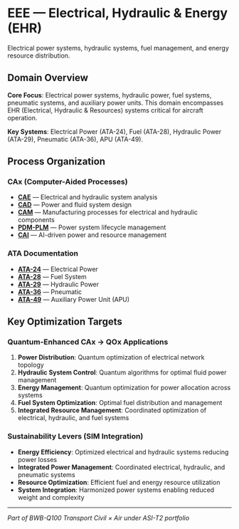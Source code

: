 # EEE — Electrical, Hydraulic & Energy (EHR)

Electrical power systems, hydraulic systems, fuel management, and energy resource distribution.

## Domain Overview

**Core Focus**: Electrical power systems, hydraulic power, fuel systems, pneumatic systems, and auxiliary power units. This domain encompasses EHR (Electrical, Hydraulic & Resources) systems critical for aircraft operation.

**Key Systems**: Electrical Power (ATA-24), Fuel (ATA-28), Hydraulic Power (ATA-29), Pneumatic (ATA-36), APU (ATA-49).

## Process Organization

### CAx (Computer-Aided Processes)
- **[CAE](./cax/CAE/)** — Electrical and hydraulic system analysis
- **[CAD](./cax/CAD/)** — Power and fluid system design
- **[CAM](./cax/CAM/)** — Manufacturing processes for electrical and hydraulic components
- **[PDM-PLM](./cax/PDM-PLM/)** — Power system lifecycle management
- **[CAI](./cax/CAI/)** — AI-driven power and resource management

### ATA Documentation
- **[ATA-24](./ata/ATA-24/)** — Electrical Power
- **[ATA-28](./ata/ATA-28/)** — Fuel System
- **[ATA-29](./ata/ATA-29/)** — Hydraulic Power
- **[ATA-36](./ata/ATA-36/)** — Pneumatic
- **[ATA-49](./ata/ATA-49/)** — Auxiliary Power Unit (APU)

## Key Optimization Targets

### Quantum-Enhanced CAx → QOx Applications
1. **Power Distribution**: Quantum optimization of electrical network topology
2. **Hydraulic System Control**: Quantum algorithms for optimal fluid power management
3. **Energy Management**: Quantum optimization for power allocation across systems
4. **Fuel System Optimization**: Optimal fuel distribution and management
5. **Integrated Resource Management**: Coordinated optimization of electrical, hydraulic, and fuel systems

### Sustainability Levers (SIM Integration)
- **Energy Efficiency**: Optimized electrical and hydraulic systems reducing power losses
- **Integrated Power Management**: Coordinated electrical, hydraulic, and pneumatic systems
- **Resource Optimization**: Efficient fuel and energy resource utilization
- **System Integration**: Harmonized power systems enabling reduced weight and complexity

---

*Part of BWB-Q100 Transport Civil × Air under ASI-T2 portfolio*
